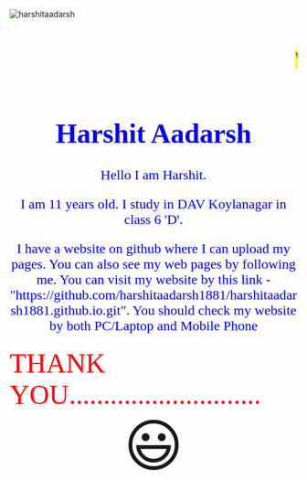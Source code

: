   ![harshitaadarsh](https://user-images.githubusercontent.com/85688748/122023681-66c01000-cde5-11eb-9be5-356be99846a0.jpeg)

<html>
  <head>
    <title> Harshit Aadarsh </title>
  </head>
  <body style="background color:green">
<font color="red">
  <marquee><h1 style="background-color:yellow"> Welcome to my first website</h1></marquee>
    </font>
         <font color=blue size=5 align=center face="Rockwell Extra Bold">
    <h1><center>Harshit Aadarsh</center></h1>
      <p>Hello I am Harshit.</p>
      <p>I am 11 years old. I study in DAV Koylanagar in class 6 'D'.</p>
      <p>I have a website on github where I can upload my pages. You can also see my web pages by following me. You can visit my website by this link - "https://github.com/harshitaadarsh1881/harshitaadarsh1881.github.io.git". You should check my website by both PC/Laptop and Mobile Phone</p>
  </font>
       <font color=red align=center face="Verdana" size=10>THANK YOU............................</font>
    <center>
      <span style='font-size:100px;'>&#128515;</span>
    </center>
       </body>
       </html>
